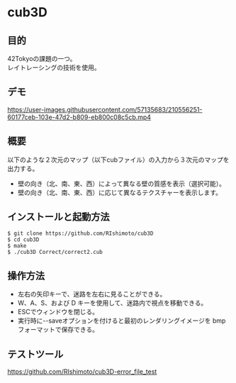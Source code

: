 # cub3D
## 目的
42Tokyoの課題の一つ。</br>
レイトレーシングの技術を使用。</br>

## デモ
https://user-images.githubusercontent.com/57135683/210556251-60177ceb-103e-47d2-b809-eb800c08c5cb.mp4

## 概要
以下のような２次元のマップ（以下cubファイル）の入力から３次元のマップを出力する。

- 壁の向き（北、南、東、西）によって異なる壁の質感を表示（選択可能）。
- 壁の向き（北、南、東、西）に応じて異なるテクスチャーを表示します。

## インストールと起動方法
```
$ git clone https://github.com/RIshimoto/cub3D
$ cd cub3D
$ make
$ ./cub3D Correct/correct2.cub
```

## 操作方法
- 左右の矢印キーで、迷路を左右に見ることができる。
- W、A、S、および D キーを使用して、迷路内で視点を移動できる。
- ESCでウィンドウを閉じる。
- 実行時に--saveオプションを付けると最初のレンダリングイメージを bmp フォーマットで保存できる。

## テストツール
https://github.com/RIshimoto/cub3D-error_file_test
